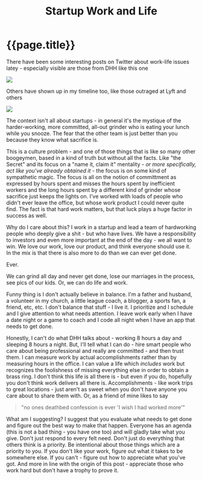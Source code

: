 ﻿---
title: Startup Work and Life
layout: default
description: commentary on work life balance issues in twitter timeline
copyright: copyright &copy; 2017 Jeff Gabriel
---
{{page.title}}
===
There have been some interesting posts on Twitter about work-life issues latey - especially visible are those from DHH like this one

![](file:///C:/Users/jeff/Source/blog/jeffgabriel.github.io/assets/dhhtweet.png)

Others have shown up in my timeline too, like those outraged at Lyft and others

![](file:///C:/Users/jeff/Source/blog/jeffgabriel.github.io/assets/tweet2.png)

The context isn't all about startups - in general it's the mystique of the harder-working, more committed, all-out grinder who is eating your lunch while you snooze. The fear that the other team is just better than you because they know what sacrifice is. 

This is a culture problem - and one of those things that is like so many other boogeymen, based in a kind of truth but without all the facts. Like "the Secret" and its focus on a "name it, claim it" mentality - *or more specifically, act like you've already obtained it* - the focus is on some kind of sympathetic magic. The focus is all on the notion of committment as expressed by hours spent and misses the hours spent by inefficient workers and the long hours spent by a different kind of grinder whose sacrifice just keeps the lights on. I've worked with loads of people who didn't ever leave the office, but whose work product I could never quite find. The fact is that hard work matters, but that luck plays a huge factor in success as well.

Why do I care about this? I work in a startup and lead a team of hardworking people who deeply give a shit - but who have lives. We have a responsibility to investors and even more important at the end of the day - we all want to win. We love our work, love our product, and think everyone should use it. In the mix is that there is also more to do than we can ever get done. 

Ever. 

We can grind all day and never get done, lose our marriages in the process, see pics of our kids. Or, we can do life and work. 

Funny thing is I don't actually believe in balance. I'm a father and husband, a volunteer in my church, a little league coach, a blogger, a sports fan, a friend, etc, etc. I don't balance that stuff - I live it. I prioritize and I schedule and I give attention to what needs attention. I leave work early when I have a date night or a game to coach and I code all night when I have an app that needs to get done. 

Honestly, I can't do what DHH talks about - working 8 hours a day and sleeping 8 hours a night. But, I'll tell what I can do - hire smart people who care about being professional and really are committed - and then trust them. I can measure work by actual accomplishments rather than by measuring hours in the office. I can value a life which *includes* work but recognizes the foolishness of missing everything else in order to obtain a brass ring. I don't think this life is all there is - but even if you do, hopefully you don't think work delivers all there is. Accomplishments - like work trips to great locations - just aren't as sweet when you don't have anyone you care about to share them with. Or, as a friend of mine likes to say

> "no ones deathbed confession is ever 'I wish I had worked more'"

What am I suggesting? I suggest that you evaluate what needs to get done and figure out the best way to make that happen. Everyone has an agenda (this is not a bad thing - you have one too) and will gladly take what you give. Don't just respond to every felt need. Don't just do everything that others think is a priority. Be intentional about those things which are a priority to you. If you don't like your work, figure out what it takes to be somewhere else. If you can't - figure out how to appreciate what you've got. And more in line with the origin of this post - appreciate those who work hard but don't have a trophy to prove it.